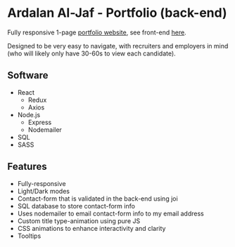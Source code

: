 # Ardalan Al-Jaf - Portfolio (back-end)

Fully responsive 1-page [portfolio website](https://www.ardalanjaf.com/), see front-end [here](https://github.com/ArdalanJaf/portfolio#readme).

Designed to be very easy to navigate, with recruiters and employers in mind (who will likely only have 30-60s to view each candidate).

## Software

- React
  - Redux
  - Axios
- Node.js
  - Express
  - Nodemailer
- SQL
- SASS

## Features

- Fully-responsive 
- Light/Dark modes
- Contact-form that is validated in the back-end using joi
- SQL database to store contact-form info
- Uses nodemailer to email contact-form info to my email address
- Custom title type-animation using pure JS
- CSS animations to enhance interactivity and clarity
- Tooltips
